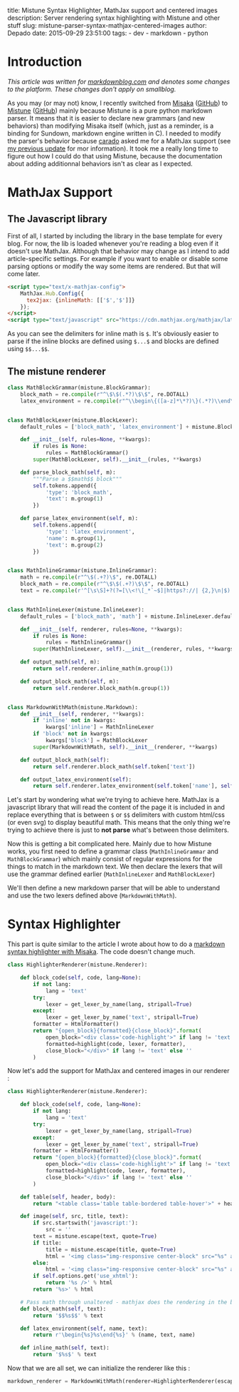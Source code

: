 title: Mistune Syntax Highlighter, MathJax support and centered images
description: Server rendering syntax highlighting with Mistune and other stuff
slug: mistune-parser-syntax-mathjax-centered-images
author: Depado
date: 2015-09-29 23:51:00
tags:
    - dev
    - markdown
    - python

# Introduction

*This article was written for [markdownblog.com](http://markdownblog.com/) and denotes some changes to the platform. These changes don't apply on smallblog.*

As you may (or may not) know, I recently switched from [Misaka](http://misaka.61924.nl/) ([GitHub](https://github.com/FSX/misaka)) to [Mistune](http://mistune.readthedocs.org/en/latest/) ([GitHub](https://github.com/lepture/mistune)) mainly because Mistune is a pure python markdown parser. It means that it is easier to declare new grammars (and new behaviors) than modifying Misaka itself (which, just as a reminder, is a binding for Sundown, markdown engine written in C). I needed to modify the parser's behavior because [carado](http://carado.markdownblog.com/) asked me for a MathJax support (see [my previous update](http://depado.markdownblog.com/2015-09-19-centered-images-and-mathjax-support) for mor information). It took me a really long time to figure out how I could do that using Mistune, because the documentation about adding additionnal behaviors isn't as clear as I expected.

# MathJax Support

## The Javascript library

First of all, I started by including the library in the base template for every blog. For now, the lib is loaded whenever you're reading a blog even if it doesn't use MathJax. Although that behavior may change as I intend to add article-specific settings. For example if you want to enable or disable some parsing options or modify the way some items are rendered. But that will come later.

```html
<script type="text/x-mathjax-config">
    MathJax.Hub.Config({
      tex2jax: {inlineMath: [['$','$']]}
    });
</script>
<script type="text/javascript" src="https://cdn.mathjax.org/mathjax/latest/MathJax.js?config=TeX-AMS-MML_HTMLorMML"></script>
```

As you can see the delimiters for inline math is `$`. It's obviously easier to parse if the inline blocks are defined using `$...$` and blocks are defined using `$$...$$`.

## The mistune renderer

```python
class MathBlockGrammar(mistune.BlockGrammar):
    block_math = re.compile(r"^\$\$(.*?)\$\$", re.DOTALL)
    latex_environment = re.compile(r"^\\begin\{([a-z]*\*?)\}(.*?)\\end\{\1\}", re.DOTALL)


class MathBlockLexer(mistune.BlockLexer):
    default_rules = ['block_math', 'latex_environment'] + mistune.BlockLexer.default_rules

    def __init__(self, rules=None, **kwargs):
        if rules is None:
            rules = MathBlockGrammar()
        super(MathBlockLexer, self).__init__(rules, **kwargs)

    def parse_block_math(self, m):
        """Parse a $$math$$ block"""
        self.tokens.append({
            'type': 'block_math',
            'text': m.group(1)
        })

    def parse_latex_environment(self, m):
        self.tokens.append({
            'type': 'latex_environment',
            'name': m.group(1),
            'text': m.group(2)
        })


class MathInlineGrammar(mistune.InlineGrammar):
    math = re.compile(r"^\$(.+?)\$", re.DOTALL)
    block_math = re.compile(r"^\$\$(.+?)\$\$", re.DOTALL)
    text = re.compile(r'^[\s\S]+?(?=[\\<!\[_*`~$]|https?://| {2,}\n|$)')


class MathInlineLexer(mistune.InlineLexer):
    default_rules = ['block_math', 'math'] + mistune.InlineLexer.default_rules

    def __init__(self, renderer, rules=None, **kwargs):
        if rules is None:
            rules = MathInlineGrammar()
        super(MathInlineLexer, self).__init__(renderer, rules, **kwargs)

    def output_math(self, m):
        return self.renderer.inline_math(m.group(1))

    def output_block_math(self, m):
        return self.renderer.block_math(m.group(1))


class MarkdownWithMath(mistune.Markdown):
    def __init__(self, renderer, **kwargs):
        if 'inline' not in kwargs:
            kwargs['inline'] = MathInlineLexer
        if 'block' not in kwargs:
            kwargs['block'] = MathBlockLexer
        super(MarkdownWithMath, self).__init__(renderer, **kwargs)

    def output_block_math(self):
        return self.renderer.block_math(self.token['text'])

    def output_latex_environment(self):
        return self.renderer.latex_environment(self.token['name'], self.token['text'])
```

Let's start by wondering what we're trying to achieve here. MathJax is a javascript library that will read the content of the page it is included in and replace everything that is between `$` or `$$` delimiters with custom html/css (or even svg) to display beautiful math. This means that the only thing we're trying to achieve there is just to **not parse** what's between those delimiters.   

Now this is getting a bit complicated here. Mainly due to how Mistune works, you first need to define a grammar class (`MathInlineGrammar` and `MathBlockGrammar`) which mainly consist of regular expressions for the things to match in the markdown text. We then declare the lexers that will use the grammar defined earlier (`MathInlineLexer` and `MathBlockLexer`)

We'll then define a new markdown parser that will be able to understand and use the two lexers defined above (`MarkdownWithMath`).

# Syntax Highlighter

This part is quite similar to the article I wrote about how to do a [markdown syntax highlighter with Misaka](http://depado.markdownblog.com/2015-02-05-markdown-syntax-highlighter). The code doesn't change much.

```python
class HighlighterRenderer(mistune.Renderer):

    def block_code(self, code, lang=None):
        if not lang:
            lang = 'text'
        try:
            lexer = get_lexer_by_name(lang, stripall=True)
        except:
            lexer = get_lexer_by_name('text', stripall=True)
        formatter = HtmlFormatter()
        return "{open_block}{formatted}{close_block}".format(
            open_block="<div class='code-highlight'>" if lang != 'text' else '',
            formatted=highlight(code, lexer, formatter),
            close_block="</div>" if lang != 'text' else ''
        )
```

Now let's add the support for MathJax and centered images in our renderer :

```python
class HighlighterRenderer(mistune.Renderer):

    def block_code(self, code, lang=None):
        if not lang:
            lang = 'text'
        try:
            lexer = get_lexer_by_name(lang, stripall=True)
        except:
            lexer = get_lexer_by_name('text', stripall=True)
        formatter = HtmlFormatter()
        return "{open_block}{formatted}{close_block}".format(
            open_block="<div class='code-highlight'>" if lang != 'text' else '',
            formatted=highlight(code, lexer, formatter),
            close_block="</div>" if lang != 'text' else ''
        )

    def table(self, header, body):
        return "<table class='table table-bordered table-hover'>" + header + body + "</table>"

    def image(self, src, title, text):
        if src.startswith('javascript:'):
            src = ''
        text = mistune.escape(text, quote=True)
        if title:
            title = mistune.escape(title, quote=True)
            html = '<img class="img-responsive center-block" src="%s" alt="%s" title="%s"' % (src, text, title)
        else:
            html = '<img class="img-responsive center-block" src="%s" alt="%s"' % (src, text)
        if self.options.get('use_xhtml'):
            return '%s />' % html
        return '%s>' % html

    # Pass math through unaltered - mathjax does the rendering in the browser
    def block_math(self, text):
        return '$$%s$$' % text

    def latex_environment(self, name, text):
        return r'\begin{%s}%s\end{%s}' % (name, text, name)

    def inline_math(self, text):
        return '$%s$' % text
```
Now that we are all set, we can initialize the renderer like this :

```python
markdown_renderer = MarkdownWithMath(renderer=HighlighterRenderer(escape=False))
```
